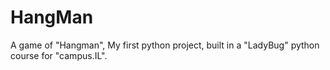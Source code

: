 # HangMan

A game of "Hangman",
My first python project,
built in a "LadyBug" python course
for "campus.IL".
